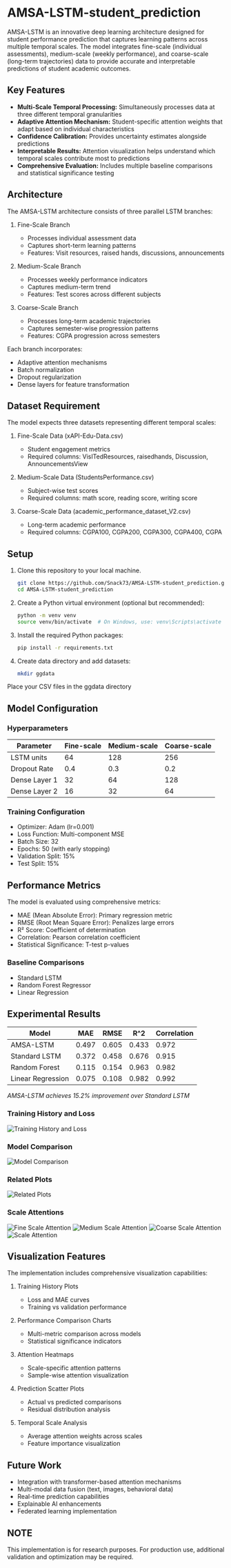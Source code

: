 # AMSA-LSTM-student_prediction
AMSA-LSTM is an innovative deep learning architecture designed for student performance prediction that captures learning patterns across multiple temporal scales. The model integrates fine-scale (individual assessments), medium-scale (weekly performance), and coarse-scale (long-term trajectories) data to provide accurate and interpretable predictions of student academic outcomes.

## Key Features
- **Multi-Scale Temporal Processing:** Simultaneously processes data at three different temporal granularities
- **Adaptive Attention Mechanism:** Student-specific attention weights that adapt based on individual characteristics
- **Confidence Calibration:** Provides uncertainty estimates alongside predictions
- **Interpretable Results:** Attention visualization helps understand which temporal scales contribute most to predictions
- **Comprehensive Evaluation:** Includes multiple baseline comparisons and statistical significance testing

## Architecture 
The AMSA-LSTM architecture consists of three parallel LSTM branches:
1. Fine-Scale Branch
   - Processes individual assessment data
   - Captures short-term learning patterns
   - Features: Visit resources, raised hands, discussions, announcements

2. Medium-Scale Branch
   - Processes weekly performance indicators
   - Captures medium-term trend
   - Features: Test scores across different subjects


3. Coarse-Scale Branch
   - Processes long-term academic trajectories
   - Captures semester-wise progression patterns
   - Features: CGPA progression across semesters

Each branch incorporates:
- Adaptive attention mechanisms
- Batch normalization
- Dropout regularization
- Dense layers for feature transformation
  
## Dataset Requirement
The model expects three datasets representing different temporal scales:
1. Fine-Scale Data (xAPI-Edu-Data.csv)
    - Student engagement metrics
    - Required columns: VisITedResources, raisedhands, Discussion, AnnouncementsView

2. Medium-Scale Data (StudentsPerformance.csv)
    - Subject-wise test scores
    - Required columns: math score, reading score, writing score

3. Coarse-Scale Data (academic_performance_dataset_V2.csv)
    - Long-term academic performance
    - Required columns: CGPA100, CGPA200, CGPA300, CGPA400, CGPA
  
## Setup

1. Clone this repository to your local machine.

    ```bash
    git clone https://github.com/Snack73/AMSA-LSTM-student_prediction.git
    cd AMSA-LSTM-student_prediction
    ```

2. Create a Python virtual environment (optional but recommended):

    ```bash
    python -m venv venv
    source venv/bin/activate  # On Windows, use: venv\Scripts\activate
    ```

3. Install the required Python packages:

    ```bash
    pip install -r requirements.txt
    ```

4. Create data directory and add datasets:

   ```bash
   mkdir ggdata
   ```
Place your CSV files in the ggdata directory

## Model Configuration
### Hyperparameters
| Parameter       | Fine-scale  | Medium-scale | Coarse-scale | 
|-----------------|-------------|--------------|--------------|
| LSTM units      | 64          | 128          | 256          |
| Dropout Rate    | 0.4         | 0.3          | 0.2          |
| Dense Layer 1   | 32          | 64           | 128          |
| Dense Layer 2   | 16          | 32           | 64           |

### Training Configuration
- Optimizer: Adam (lr=0.001)
- Loss Function: Multi-component MSE
- Batch Size: 32
- Epochs: 50 (with early stopping)
- Validation Split: 15%
- Test Split: 15%

## Performance Metrics
The model is evaluated using comprehensive metrics:

- MAE (Mean Absolute Error): Primary regression metric
- RMSE (Root Mean Square Error): Penalizes large errors
- R² Score: Coefficient of determination
- Correlation: Pearson correlation coefficient
- Statistical Significance: T-test p-values

### Baseline Comparisons
- Standard LSTM
- Random Forest Regressor
- Linear Regression

## Experimental Results
| Model               | MAE         | RMSE         | R^2          | Correlation          | 
|---------------------|-------------|--------------|--------------|----------------------|
| AMSA-LSTM           | 0.497       | 0.605        | 0.433        | 0.972                |
| Standard LSTM       | 0.372       | 0.458        | 0.676        | 0.915                |
| Random Forest       | 0.115       | 0.154        | 0.963        | 0.982                |  
| Linear Regression   | 0.075       | 0.108        | 0.982        | 0.992                |

*AMSA-LSTM achieves 15.2% improvement over Standard LSTM*

### Training History and Loss
![Training History and Loss](results/snap_1.png)

### Model Comparison 
![Model Comparison](results/snap_2.png)

### Related Plots
![Related Plots](results/snap_3.png)

### Scale Attentions
![Fine Scale Attention](results/snap_4.png)
![Medium Scale Attention](results/snap_5.png)
![Coarse Scale Attention](results/snap_6.png)
![Scale Attention](results/snap_7.png)

## Visualization Features
The implementation includes comprehensive visualization capabilities:

1. Training History Plots
    - Loss and MAE curves
    - Training vs validation performance


2. Performance Comparison Charts
    - Multi-metric comparison across models
    - Statistical significance indicators


3. Attention Heatmaps
    - Scale-specific attention patterns
    - Sample-wise attention visualization


4. Prediction Scatter Plots
    - Actual vs predicted comparisons
    - Residual distribution analysis


5. Temporal Scale Analysis
    - Average attention weights across scales
    - Feature importance visualization


## Future Work
  - Integration with transformer-based attention mechanisms
  - Multi-modal data fusion (text, images, behavioral data)
  - Real-time prediction capabilities
  - Explainable AI enhancements
  - Federated learning implementation

## NOTE 
This implementation is for research purposes. For production use, additional validation and optimization may be required.
